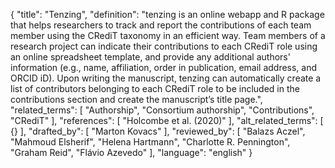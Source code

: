 {
  "title": "Tenzing",
  "definition": "tenzing is an online webapp and R package that helps researchers to track and report the contributions of each team member using the CRediT taxonomy in an efficient way. Team members of a research project can indicate their contributions to each CRediT role using an online spreadsheet template, and provide any additional authors' information (e.g., name, affiliation, order in publication, email address, and ORCID iD). Upon writing the manuscript, tenzing can automatically create a list of contributors belonging to each CRediT role to be included in the contributions section and create the manuscript’s title page.",
  "related_terms": [
    "Authorship",
    "Consortium authorship",
    "Contributions",
    "CRediT"
  ],
  "references": [
    "Holcombe et al. (2020)"
  ],
  "alt_related_terms": [
    {}
  ],
  "drafted_by": [
    "Marton Kovacs"
  ],
  "reviewed_by": [
    "Balazs Aczel",
    "Mahmoud Elsherif",
    "Helena Hartmann",
    "Charlotte R. Pennington",
    "Graham Reid",
    "Flávio Azevedo"
  ],
  "language": "english"
}
